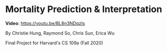 # Mortality Prediction & Interpretation

**Video**: https://youtu.be/BL8n3NDqzIs

By Christie Hung, Raymond So, Chris Sun, Erica Wu

Final Project for Harvard's CS 109a (Fall 2020) 



